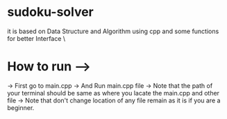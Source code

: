 # sudoku-solver
it is based on Data Structure and Algorithm using cpp and some functions for better Interface \

# How to run -->

-> First go to main.cpp 
-> And Run main.cpp file 
-> Note that the path of your terminal should be same as where you lacate the main.cpp and other file
-> Note that don't change location of any file remain as it is if you are a beginner.
